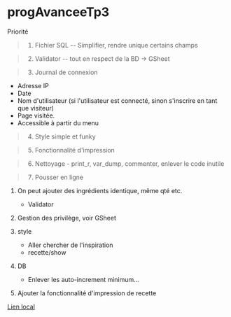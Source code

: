 # progAvanceeTp3

Priorité

> 1. Fichier SQL -- Simplifier, rendre unique certains champs

> 2. Validator -- tout en respect de la BD -> GSheet

> 3. Journal de connexion

- Adresse IP
- Date
- Nom d'utilisateur (si l'utilisateur est connecté, sinon s'inscrire en tant que visiteur)
- Page visitée.
- Accessible à partir du menu

> 4. Style simple et funky

> 5. Fonctionnalité d'impression

> 6. Nettoyage
    - print_r, var_dump, commenter, enlever le code inutile

> 7. Pousser en ligne


1. On peut ajouter des ingrédients identique, même qté etc.
    - Validator

2. Gestion des privilège, voir GSheet


3. style
    - Aller chercher de l'inspiration
    - recette/show

3. DB

    - Enlever les auto-increment minimum...

4. Ajouter la fonctionnalité d'impression de recette



[Lien local](http://localhost:8000/htdSession_H23_24/php/travaux/sommatifs/tp3/recette_MVC_tp3/recette)


